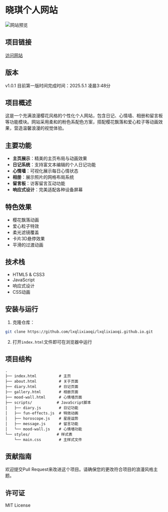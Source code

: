 # 晓琪个人网站

![网站预览](https://via.placeholder.com/800x400/ffe4e1/ff69b4?text=Romantic+Website+Preview)

## 项目链接  
[访问网站](URL_ADDRESS[访问网站](https://lxqlixiaoqi.github.io/)
)
## 版本
v1.0.1
目前第一版时间完成时间：2025.5.1 凌晨3:48分
## 项目概述

这是一个充满浪漫樱花风格的个性化个人网站，包含日记、心情墙、相册和留言板等功能模块。网站采用柔和的粉色系配色方案，搭配樱花飘落和爱心粒子等动画效果，营造温馨浪漫的视觉体验。

## 主要功能

- **主页展示**：精美的主页布局与动画效果
- **日记系统**：支持富文本编辑的个人日记功能
- **心情墙**：可视化展示每日心情状态
- **相册**：展示照片的网格布局系统
- **留言板**：访客留言互动功能
- **响应式设计**：完美适配各种设备屏幕

## 特色效果

- 樱花飘落动画
- 爱心粒子特效
- 柔光滤镜覆盖
- 卡片3D悬停效果
- 平滑的过渡动画

## 技术栈

- HTML5 & CSS3
- JavaScript
- 响应式设计
- CSS动画

## 安装与运行

1. 克隆仓库：
```bash
git clone https://github.com/lxqlixiaoqi/lxqlixiaoqi.github.io.git
```
2. 打开`index.html`文件即可在浏览器中运行

## 项目结构

```
.
├── index.html          # 主页
├── about.html          # 关于页面
├── diary.html          # 日记页面
├── gallery.html        # 相册页面
├── mood-wall.html      # 心情墙页面
├── scripts/           # JavaScript脚本
│   ├── diary.js        # 日记功能
│   ├── fun-effects.js  # 特效动画
│   ├── horoscope.js    # 星座运势
│   ├── message.js      # 留言功能
│   └── mood-wall.js    # 心情墙功能
└── styles/            # 样式表
    └── main.css        # 主样式文件
```

## 贡献指南

欢迎提交Pull Request来改进这个项目。请确保您的更改符合项目的浪漫风格主题。

## 许可证

MIT License